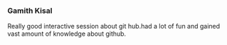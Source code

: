 ### Gamith Kisal

Really good interactive session about git hub.had a lot of fun and gained vast amount of knowledge about github.

